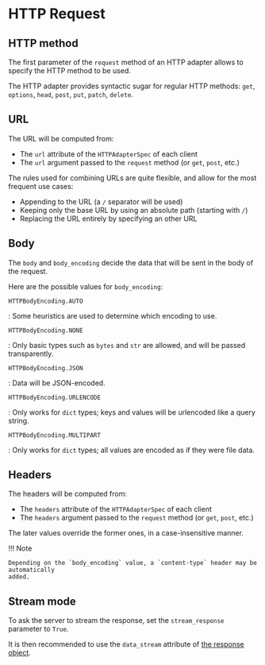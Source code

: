 # HTTP Request

## HTTP method

The first parameter of the `request` method of an HTTP adapter allows to specify the
HTTP method to be used.

The HTTP adapter provides syntactic sugar for regular HTTP methods: `get`, `options`,
`head`, `post`, `put`, `patch`, `delete`.

## URL

The URL will be computed from:

- The `url` attribute of the `HTTPAdapterSpec` of each client
- The `url` argument passed to the `request` method (or `get`, `post`, etc.)

The rules used for combining URLs are quite flexible, and allow for the most frequent
use cases:

- Appending to the URL (a `/` separator will be used)
- Keeping only the base URL by using an absolute path (starting with `/`)
- Replacing the URL entirely by specifying an other URL

## Body

The `body` and `body_encoding` decide the data that will be sent in the body of the
request.

Here are the possible values for `body_encoding`:

`HTTPBodyEncoding.AUTO`

: Some heuristics are used to determine which encoding to use.

`HTTPBodyEncoding.NONE`

: Only basic types such as `bytes` and `str` are allowed, and will be passed
transparently.

`HTTPBodyEncoding.JSON`

: Data will be JSON-encoded.

`HTTPBodyEncoding.URLENCODE`

: Only works for `dict` types; keys and values will be urlencoded like a query string.

`HTTPBodyEncoding.MULTIPART`

: Only works for `dict` types; all values are encoded as if they were file data.

## Headers

The headers will be computed from:

- The `headers` attribute of the `HTTPAdapterSpec` of each client
- The `headers` argument passed to the `request` method (or `get`, `post`, etc.)

The later values override the former ones, in a case-insensitive manner.

!!! Note

    Depending on the `body_encoding` value, a `content-type` header may be automatically
    added.

## Stream mode

To ask the server to stream the response, set the `stream_response` parameter to `True`.

It is then recommended to use the `data_stream` attribute of
[the response object](http_response.md).
